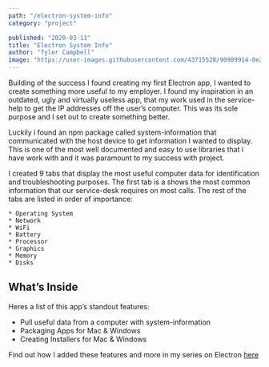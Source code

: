 ```yaml
---
path: "/electron-system-info"
category: "project"

published: "2020-03-11"
title: "Electron System Info"   
author: "Tyler Campbell"
image: "https://user-images.githubusercontent.com/43715528/90989914-0e283980-e56b-11ea-8a4d-e97737c85383.png"
---
```

Building of the success I found creating my first Electron app, I wanted to create something more useful to my employer. I found my inspiration in an outdated, ugly and virtually useless app, that my work used in the service-help to get the IP addresses off the user’s computer.  This was its sole purpose and I set out to create something better.

Luckily i found an npm package called system-information that communicated with the host device to get information I wanted to display. This is one of the most well documented and easy to use libraries that i have work with and it was paramount to my success with project. 

I created 9 tabs that display the most useful computer data for identification and troubleshooting purposes. The first tab is a shows the most common information that our service-desk requires on most calls. The rest of the tabs are listed in order of importance:

	* Operating System 
	* Network
	* WiFi
	* Battery
	* Processor
	* Graphics
	* Memory
	* Disks

## What’s Inside
Heres a list of this app’s standout features:

* Pull useful data from a computer with system-information 
* Packaging Apps for Mac & Windows
* Creating Installers for Mac & Windows

Find out how I added these features and more in my series on Electron [here](link_to_page)
